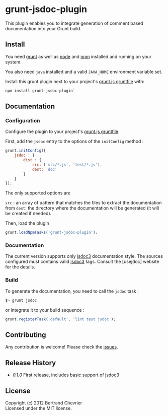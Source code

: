 # grunt-jsdoc-plugin

This plugin enables you to integrate generation of comment based documentation into your Grunt build.


## Install

You need [grunt] as well as [node] and [npm] installed and running on your system.

You also need `java` installed and a valid `JAVA_HOME` environment variable set.

Install this grunt plugin next to your project's [grunt.js gruntfile][getting_started] with: 

```bash
npm install grunt-jsdoc-plugin`
```

## Documentation

### Configuration

Configure the plugin to your project's [grunt.js gruntfile][getting_started]:

First, add the `jsdoc` entry to the options of the `initConfig` method :

```javascript
grunt.initConfig({
    jsdoc : {
        dist : {
            src: ['src/*.js', 'test/*.js'], 
            dest: 'doc'
        }
    }
});
```

The only supported options are 

`src` : an array of pattern that matches the files to extract the documentation from
`dest`: the directory where the documentation will be generated (it will be created if needed).
   

Then, load the plugin 

```javascript
grunt.loadNpmTasks('grunt-jsdoc-plugin');
```

[grunt]: https://github.com/cowboy/grunt
[node]: http://nodejs.org
[npm]: http://npmjs.org
[getting_started]: https://github.com/cowboy/grunt/blob/master/docs/getting_started.md

### Documentation

The current version supports only [jsdoc3] documentation style. The sources configured 
must contains valid [jsdoc3] tags. Consult the [usejdoc] website for the details.

[usejsdoc]: http://usejsdoc.org

### Build

To generate the documentation, you need to call the `jsdoc` task :

```bash
$> grunt jsdoc
```

or integrate it to your build sequence : 

```javascript
grunt.registerTask('default', 'lint test jsdoc');
```

## Contributing

Any contribution is welcome! Please check the [issues](https://github.com/krampstudio/grunt-jsdoc-plugin/issues).

## Release History

 * _0.1.0_ First release, includes basic support of [jsdoc3]

[jsdoc3]: https://github.com/jsdoc3/jsdoc

## License
Copyright (c) 2012 Bertrand Chevrier  
Licensed under the MIT license.
